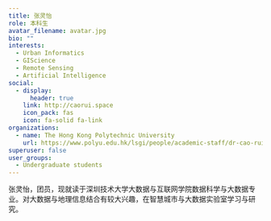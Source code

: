 ```yaml
---
title: 张灵怡
role: 本科生
avatar_filename: avatar.jpg
bio: ""
interests:
  - Urban Informatics
  - GIScience
  - Remote Sensing
  - Artificial Intelligence
social:
  - display:
      header: true
    link: http://caorui.space
    icon_pack: fas
    icon: fa-solid fa-link
organizations:
  - name: The Hong Kong Polytechnic University
    url: https://www.polyu.edu.hk/lsgi/people/academic-staff/dr-cao-rui/
superuser: false
user_groups:
  - Undergraduate students
---
```

张灵怡，团员，现就读于深圳技术大学大数据与互联网学院数据科学与大数据专业。对大数据与地理信息结合有较大兴趣，在智慧城市与大数据实验室学习与研究。
